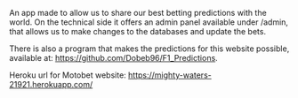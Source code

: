 An app made to allow us to share our best betting predictions with the world. On the technical side it offers an admin panel available under /admin, that allows us to make changes to the databases and update the bets.

There is also a program that makes the predictions for this website possible, available at: https://github.com/Dobeb96/F1_Predictions.

Heroku url for Motobet website: https://mighty-waters-21921.herokuapp.com/
